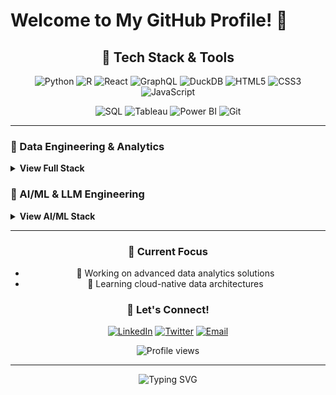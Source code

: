 # Welcome to My GitHub Profile! 👋

<div align="center">
  
  ## 🚀 Tech Stack & Tools
  
  ![Python](https://img.shields.io/badge/Python-3776AB?style=for-the-badge&logo=python&logoColor=white)
  ![R](https://img.shields.io/badge/R-276DC3?style=for-the-badge&logo=r&logoColor=white)
  ![React](https://img.shields.io/badge/React-20232A?style=for-the-badge&logo=react&logoColor=61DAFB)
  ![GraphQL](https://img.shields.io/badge/GraphQL-E10098?style=for-the-badge&logo=graphql&logoColor=white)
  ![DuckDB](https://img.shields.io/badge/DuckDB-FFF000?style=for-the-badge&logo=duckdb&logoColor=black)
  ![HTML5](https://img.shields.io/badge/HTML5-E34C26?style=for-the-badge&logo=html5&logoColor=white)
  ![CSS3](https://img.shields.io/badge/CSS3-1572B6?style=for-the-badge&logo=css3&logoColor=white)
  ![JavaScript](https://img.shields.io/badge/JavaScript-F7DF1E?style=for-the-badge&logo=javascript&logoColor=black)
  
  ![SQL](https://img.shields.io/badge/SQL-4479A1?style=for-the-badge&logo=postgresql&logoColor=white)
  ![Tableau](https://img.shields.io/badge/Tableau-E97627?style=for-the-badge&logo=tableau&logoColor=white)
  ![Power BI](https://img.shields.io/badge/Power_BI-F2C811?style=for-the-badge&logo=powerbi&logoColor=black)
  ![Git](https://img.shields.io/badge/Git-F05032?style=for-the-badge&logo=git&logoColor=white)

</div>

---

### 🔧 Data Engineering & Analytics

<details>
<summary><b>View Full Stack</b></summary>

```r
# Data Engineering Professional Stack
data_engineering_expertise <- list(
  
  analytics_engineering = list(
    role = "Sr. Analytics Engineer 🏗️",
    impact = "Built scalable analytics infrastructure",
    stack = c("dbt", "Airflow", "Spark", "Snowflake")
  ),
  
  data_science = list(
    role = "Data Scientist 🧪",
    impact = "Deployed ML models for business impact",
    stack = c("TensorFlow", "scikit-learn", "MLflow")
  ),
  
  infrastructure = list(
    databases = c("PostgreSQL", "MongoDB", "Redis", "Cassandra"),
    pipelines = c("Kafka", "Flink", "Databricks", "Beam"),
    apis = c("FastAPI", "GraphQL", "Docker", "Kubernetes")
  )
)
```
</details>

### 🤖 AI/ML & LLM Engineering

<details>
<summary><b>View AI/ML Stack</b></summary>

```python
# AI/ML Engineering Professional Stack
ai_ml_expertise = {
    
    "llm_development": {
        "frameworks": ["LangChain", "LlamaIndex", "Semantic Kernel"],
        "models": ["GPT-4", "Claude", "Llama2", "Mistral"],
        "vector_dbs": ["Pinecone", "Weaviate", "ChromaDB"],
        "techniques": ["RAG", "Fine-tuning", "Prompt Engineering"]
    },
    
    "ml_infrastructure": {
        "deep_learning": ["PyTorch", "TensorFlow", "JAX"],
        "ml_ops": ["MLflow", "Weights & Biases", "Kubeflow"],
        "deployment": ["TorchServe", "ONNX", "Triton"],
        "cloud_ai": ["SageMaker", "Vertex AI", "Azure ML"]
    },
    
    "applied_ai": {
        "nlp": ["spaCy", "Transformers", "NLTK"],
        "computer_vision": ["OpenCV", "YOLO", "Detectron2"],
        "search": ["Elasticsearch", "Vector Search", "Embeddings"],
        "automation": ["AutoML", "H2O.ai", "AutoGluon"]
    }
}
```
</details>

---

<div align="center">

### 🎯 Current Focus

- 🔭 Working on advanced data analytics solutions
- 🌱 Learning cloud-native data architectures


<div align="center">
  
  ### 🌟 Let's Connect!
  
  [![LinkedIn](https://img.shields.io/badge/LinkedIn-0077B5?style=for-the-badge&logo=linkedin&logoColor=white)](https://linkedin.com/in/yourusername)
  [![Twitter](https://img.shields.io/badge/Twitter-1DA1F2?style=for-the-badge&logo=twitter&logoColor=white)](https://twitter.com/yourusername)
  [![Email](https://img.shields.io/badge/Email-D14836?style=for-the-badge&logo=gmail&logoColor=white)](mailto:your.email@example.com)
  
  <img src="https://komarev.com/ghpvc/?username=kayaozkur&style=flat-square&color=blue" alt="Profile views"/>
  
</div>

---

<div align="center">
  <img src="https://readme-typing-svg.demolab.com?font=Fira+Code&pause=1000&color=58A6FF&center=true&vCenter=true&width=435&lines=Thanks+for+visiting!+✨;Happy+coding!+🚀" alt="Typing SVG" />
</div>
